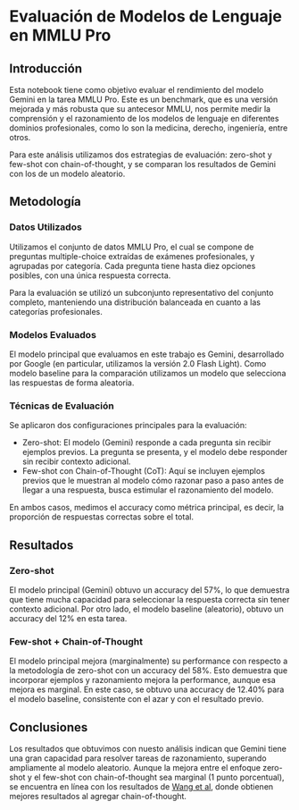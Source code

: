 # Evaluación de Modelos de Lenguaje en MMLU Pro

## Introducción

Esta notebook tiene como objetivo evaluar el rendimiento del modelo Gemini en la tarea MMLU Pro. Este es un benchmark, que es una versión mejorada y más robusta que su antecesor MMLU, nos permite medir la comprensión y el razonamiento de los modelos de lenguaje en diferentes dominios profesionales, como lo son la medicina, derecho, ingeniería, entre otros. 

Para este análisis utilizamos dos estrategias de evaluación: zero-shot y few-shot con chain-of-thought, y se comparan los resultados de Gemini con los de un modelo aleatorio.

## Metodología

### Datos Utilizados

Utilizamos el conjunto de datos MMLU Pro, el cual se compone de preguntas multiple-choice extraídas de exámenes profesionales, y agrupadas por categoría. Cada pregunta tiene hasta diez opciones posibles, con una única respuesta correcta.

Para la evaluación se utilizó un subconjunto representativo del conjunto completo, manteniendo una distribución balanceada en cuanto a las categorías profesionales.

### Modelos Evaluados

El modelo principal que evaluamos en este trabajo es Gemini, desarrollado por Google (en particular, utilizamos la versión 2.0 Flash Light). Como modelo baseline para la comparación utilizamos un modelo que selecciona las respuestas de forma aleatoria.

### Técnicas de Evaluación
Se aplicaron dos configuraciones principales para la evaluación:
- Zero-shot: El modelo (Gemini) responde a cada pregunta sin recibir ejemplos previos. La pregunta se presenta, y el modelo debe responder sin recibir contexto adicional.
- Few-shot con Chain-of-Thought (CoT): Aquí se incluyen ejemplos previos que le muestran al modelo cómo razonar paso a paso antes de llegar a una respuesta, busca estimular el razonamiento del modelo.

En ambos casos, medimos el accuracy como métrica principal, es decir, la proporción de respuestas correctas sobre el total.

## Resultados

### Zero-shot

El modelo principal (Gemini) obtuvo un accuracy del 57%, lo que demuestra que tiene mucha capacidad para seleccionar la respuesta correcta sin tener contexto adicional. Por otro lado, el modelo baseline (aleatorio), obtuvo un accuracy del 12% en esta tarea.

### Few-shot + Chain-of-Thought

El modelo principal mejora (marginalmente) su performance con respecto a la metodología de zero-shot con un accuracy del 58%. Esto demuestra que incorporar ejemplos y razonamiento mejora la performance, aunque esa mejora es marginal. En este caso, se obtuvo una accuracy de 12.40% para el modelo baseline, consistente con el azar y con el resultado previo.

## Conclusiones

Los resultados que obtuvimos con nuesto análisis indican que Gemini tiene una gran capacidad para resolver tareas de razonamiento, superando ampliamente al modelo aleatorio. Aunque la mejora entre el enfoque zero-shot y el few-shot con chain-of-thought sea marginal (1 punto porcentual), se encuentra en línea con los resultados de [Wang et al](https://arxiv.org/abs/2406.01574), donde obtienen mejores resultados al agregar chain-of-thought.